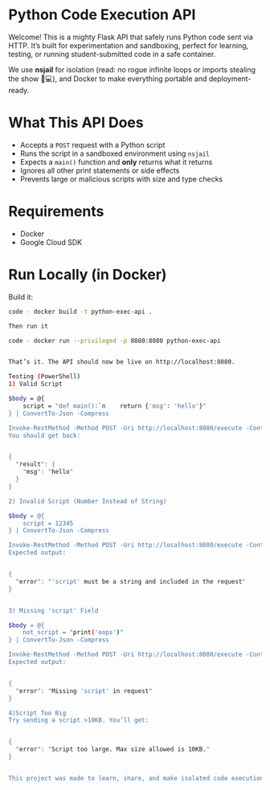 # Python Code Execution API

Welcome!
This is a mighty Flask API that safely runs Python code sent via HTTP. It’s built for experimentation and sandboxing, perfect for learning, testing, or running student-submitted code in a safe container.

We use **nsjail** for isolation (read: no rogue infinite loops or imports stealing the show 🚫💻), and Docker to make everything portable and deployment-ready.

# What This API Does

- Accepts a `POST` request with a Python script
- Runs the script in a sandboxed environment using `nsjail`
- Expects a `main()` function and **only** returns what it returns
- Ignores all other print statements or side effects
- Prevents large or malicious scripts with size and type checks

# Requirements

- Docker
- Google Cloud SDK


# Run Locally (in Docker)

Build it:

```bash
code - docker build -t python-exec-api .

Then run it

code - docker run --privileged -p 8080:8080 python-exec-api


That’s it. The API should now be live on http://localhost:8080.

Testing (PowerShell)
1) Valid Script

$body = @{
    script = "def main():`n    return {'msg': 'hello'}"
} | ConvertTo-Json -Compress

Invoke-RestMethod -Method POST -Uri http://localhost:8080/execute -ContentType "application/json" -Body $body
You should get back:


{
  "result": {
    "msg": "hello"
  }
}

2) Invalid Script (Number Instead of String)

$body = @{
    script = 12345
} | ConvertTo-Json -Compress

Invoke-RestMethod -Method POST -Uri http://localhost:8080/execute -ContentType "application/json" -Body $body
Expected output:


{
  "error": "'script' must be a string and included in the request"
}


3) Missing 'script' Field

$body = @{
    not_script = "print('oops')"
} | ConvertTo-Json -Compress

Invoke-RestMethod -Method POST -Uri http://localhost:8080/execute -ContentType "application/json" -Body $body
Expected output:


{
  "error": "Missing 'script' in request"
}

4)Script Too Big
Try sending a script >10KB. You’ll get:


{
  "error": "Script too large. Max size allowed is 10KB."
}


This project was made to learn, share, and make isolated code execution easier to understand.


